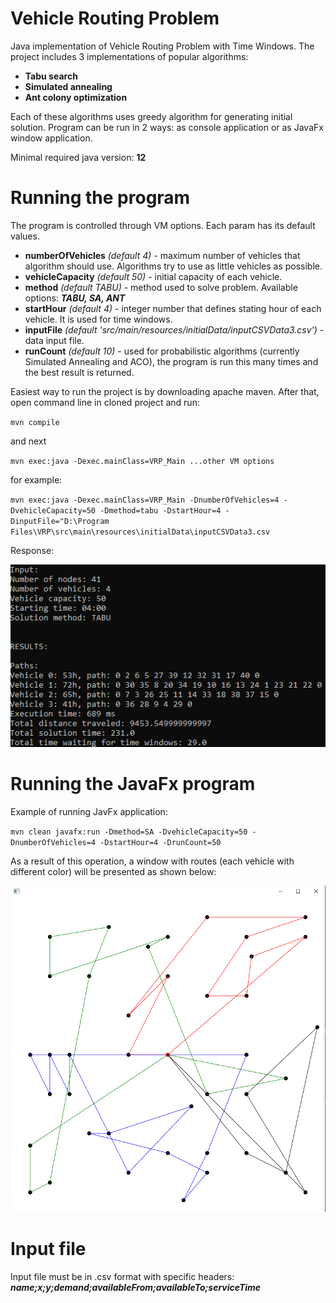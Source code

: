 # Vehicle Routing Problem

Java implementation of Vehicle Routing Problem with Time Windows.
The project includes 3 implementations of popular algorithms:
* **Tabu search**
* **Simulated annealing**
* **Ant colony optimization**

Each of these algorithms uses greedy algorithm for generating initial solution.
Program can be run in 2 ways: as console application or as JavaFx window application.

Minimal required java version: **12**

# Running the program

The program is controlled through VM options. Each param has its default values.

* **numberOfVehicles** _(default 4)_ - maximum number of vehicles that algorithm should use.
Algorithms try to use as little vehicles as possible.
* **vehicleCapacity** _(default 50)_ - initial capacity of each vehicle.
* **method** _(default TABU)_ - method used to solve problem.
Available options: **_TABU, SA, ANT_**
* **startHour** _(default 4)_ - integer number that defines stating hour of each vehicle.
It is used for time windows.
* **inputFile** _(default 'src/main/resources/initialData/inputCSVData3.csv')_ - data input file.
* **runCount** _(default 10)_ - used for probabilistic algorithms (currently Simulated Annealing and ACO),
the program is run this many times and the best result is returned.


Easiest way to run the project is by downloading apache maven. After that, open command line in cloned project and run:

`mvn compile`

and next

`mvn exec:java -Dexec.mainClass=VRP_Main ...other VM options`

for example:

`mvn exec:java -Dexec.mainClass=VRP_Main -DnumberOfVehicles=4 -DvehicleCapacity=50 -Dmethod=tabu -DstartHour=4
-DinputFile="D:\Program Files\VRP\src\main\resources\initialData\inputCSVData3.csv`

Response:


![Command line result](readmeImages/result.png)

# Running the JavaFx program

Example of running JavFx application:

`mvn clean javafx:run -Dmethod=SA -DvehicleCapacity=50 -DnumberOfVehicles=4 -DstartHour=4 -DrunCount=50`

As a result of this operation, a window with routes (each vehicle with different color) will be presented as shown below:

![Visual result](readmeImages/result_fx.png)

# Input file

Input file must be in .csv format with specific headers:
**_name;x;y;demand;availableFrom;availableTo;serviceTime_**

